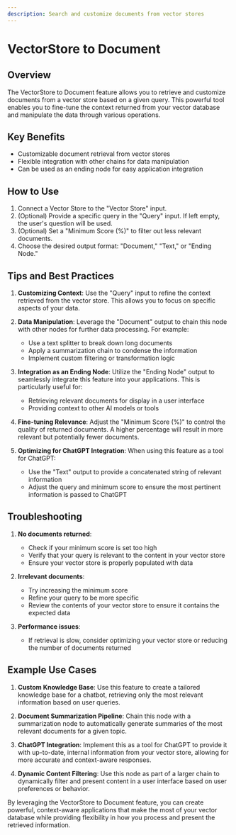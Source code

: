 ```yaml
---
description: Search and customize documents from vector stores
---
```


# VectorStore to Document

## Overview

The VectorStore to Document feature allows you to retrieve and customize documents from a vector store based on a given query. This powerful tool enables you to fine-tune the context returned from your vector database and manipulate the data through various operations.

## Key Benefits

- Customizable document retrieval from vector stores
- Flexible integration with other chains for data manipulation
- Can be used as an ending node for easy application integration

## How to Use

1. Connect a Vector Store to the "Vector Store" input.
2. (Optional) Provide a specific query in the "Query" input. If left empty, the user's question will be used.
3. (Optional) Set a "Minimum Score (%)" to filter out less relevant documents.
4. Choose the desired output format: "Document," "Text," or "Ending Node."

<!-- TODO: Add a screenshot of the node configuration UI -->

## Tips and Best Practices

1. **Customizing Context**: Use the "Query" input to refine the context retrieved from the vector store. This allows you to focus on specific aspects of your data.

2. **Data Manipulation**: Leverage the "Document" output to chain this node with other nodes for further data processing. For example:
   - Use a text splitter to break down long documents
   - Apply a summarization chain to condense the information
   - Implement custom filtering or transformation logic

3. **Integration as an Ending Node**: Utilize the "Ending Node" output to seamlessly integrate this feature into your applications. This is particularly useful for:
   - Retrieving relevant documents for display in a user interface
   - Providing context to other AI models or tools

4. **Fine-tuning Relevance**: Adjust the "Minimum Score (%)" to control the quality of returned documents. A higher percentage will result in more relevant but potentially fewer documents.

5. **Optimizing for ChatGPT Integration**: When using this feature as a tool for ChatGPT:
   - Use the "Text" output to provide a concatenated string of relevant information
   - Adjust the query and minimum score to ensure the most pertinent information is passed to ChatGPT

## Troubleshooting

1. **No documents returned**:
   - Check if your minimum score is set too high
   - Verify that your query is relevant to the content in your vector store
   - Ensure your vector store is properly populated with data

2. **Irrelevant documents**:
   - Try increasing the minimum score
   - Refine your query to be more specific
   - Review the contents of your vector store to ensure it contains the expected data

3. **Performance issues**:
   - If retrieval is slow, consider optimizing your vector store or reducing the number of documents returned

## Example Use Cases

1. **Custom Knowledge Base**: Use this feature to create a tailored knowledge base for a chatbot, retrieving only the most relevant information based on user queries.

2. **Document Summarization Pipeline**: Chain this node with a summarization node to automatically generate summaries of the most relevant documents for a given topic.

3. **ChatGPT Integration**: Implement this as a tool for ChatGPT to provide it with up-to-date, internal information from your vector store, allowing for more accurate and context-aware responses.

4. **Dynamic Content Filtering**: Use this node as part of a larger chain to dynamically filter and present content in a user interface based on user preferences or behavior.

By leveraging the VectorStore to Document feature, you can create powerful, context-aware applications that make the most of your vector database while providing flexibility in how you process and present the retrieved information.
